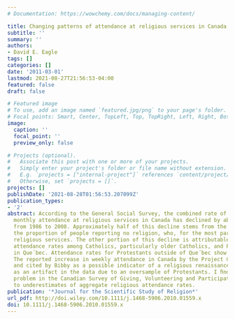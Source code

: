 ```yaml
---
# Documentation: https://wowchemy.com/docs/managing-content/

title: Changing patterns of attendance at religious services in Canada, 1986-2008
subtitle: ''
summary: ''
authors:
- David E. Eagle
tags: []
categories: []
date: '2011-03-01'
lastmod: 2021-08-27T21:56:53-04:00
featured: false
draft: false

# Featured image
# To use, add an image named `featured.jpg/png` to your page's folder.
# Focal points: Smart, Center, TopLeft, Top, TopRight, Left, Right, BottomLeft, Bottom, BottomRight.
image:
  caption: ''
  focal_point: ''
  preview_only: false

# Projects (optional).
#   Associate this post with one or more of your projects.
#   Simply enter your project's folder or file name without extension.
#   E.g. `projects = ["internal-project"]` references `content/project/deep-learning/index.md`.
#   Otherwise, set `projects = []`.
projects: []
publishDate: '2021-08-28T01:56:53.207099Z'
publication_types:
- '2'
abstract: According to the General Social Survey, the combined rate of weekly and
  monthly attendance at religious services in Canada has declined by about 20 points
  from 1986 to 2008. Approximately half of this decline stems from the increase in
  the proportion of people reporting no religion, who, for the most part, do not attend
  religious services. The other portion of this decline is attributable to eroding
  attendance rates among Catholics, particularly older Catholics, and Protestants
  in Que´bec. Attendance rates for Protestants outside of Que´bec show signs of increase.
  The reported increase in weekly attendance in Canada by the Project Canada surveys
  and cited by Bibby as a possible indicator of a religious renaissance is revealed
  as an artifact in the data due to an oversample of Protestants. I ﬁnd another weighting
  problem in the Canadian Survey of Giving, Volunteering and Participating that leads
  to underestimates of aggregate religious attendance rates.
publication: '*Journal for the Scientific Study of Religion*'
url_pdf: http://doi.wiley.com/10.1111/j.1468-5906.2010.01559.x
doi: 10.1111/j.1468-5906.2010.01559.x
---
```

